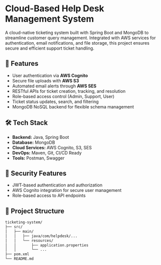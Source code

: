 # Cloud-Based Help Desk Management System

A cloud-native ticketing system built with Spring Boot and MongoDB to streamline customer query management. Integrated with AWS services for authentication, email notifications, and file storage, this project ensures secure and efficient support ticket handling.

## 🚀 Features

- User authentication via **AWS Cognito**
- Secure file uploads with **AWS S3**
- Automated email alerts through **AWS SES**
- RESTful APIs for ticket creation, tracking, and resolution
- Role-based access control (Admin, Support, User)
- Ticket status updates, search, and filtering
- MongoDB NoSQL backend for flexible schema management

## 🛠 Tech Stack

- **Backend:** Java, Spring Boot
- **Database:** MongoDB
- **Cloud Services:** AWS Cognito, S3, SES
- **DevOps:** Maven, Git, CI/CD Ready
- **Tools:** Postman, Swagger

## 🔐 Security Features

- JWT-based authentication and authorization
- AWS Cognito integration for secure user management
- Role-based access to API endpoints

## 📂 Project Structure

```bash
ticketing-system/
├── src/
│   ├── main/
│   │   ├── java/com/helpdesk/...
│   │   └── resources/
│   │       ├── application.properties
│   │       └── ...
├── pom.xml
└── README.md